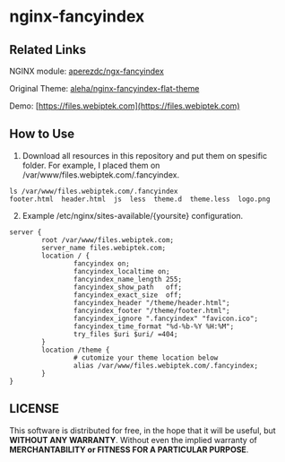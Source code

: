# nginx-fancyindex

## Related Links

NGINX module: [aperezdc/ngx-fancyindex](https://github.com/aperezdc/ngx-fancyindex)

Original Theme: [aleha/nginx-fancyindex-flat-theme](https://github.com/alehaa/nginx-fancyindex-flat-theme)

Demo: [https://files.webiptek.com](https://files.webiptek.com)

## How to Use

1. Download all resources in this repository and put them on spesific folder. For example, I placed them on /var/www/files.webiptek.com/.fancyindex.
```
ls /var/www/files.webiptek.com/.fancyindex
footer.html  header.html  js  less  theme.d  theme.less  logo.png
```

2. Example /etc/nginx/sites-available/{yoursite} configuration.
```
server {
        root /var/www/files.webiptek.com;
        server_name files.webiptek.com;
        location / {
                fancyindex on;
                fancyindex_localtime on;
                fancyindex_name_length 255;
                fancyindex_show_path   off;
                fancyindex_exact_size  off;
                fancyindex_header "/theme/header.html";
                fancyindex_footer "/theme/footer.html";
                fancyindex_ignore ".fancyindex" "favicon.ico";
                fancyindex_time_format "%d-%b-%Y %H:%M";
                try_files $uri $uri/ =404;
        }
        location /theme {
                # cutomize your theme location below
                alias /var/www/files.webiptek.com/.fancyindex;
        }
}
```
## LICENSE

This software is distributed for free, in the hope that it will be useful, but **WITHOUT ANY WARRANTY**. Without even the implied warranty of **MERCHANTABILITY or FITNESS FOR A PARTICULAR PURPOSE**.
